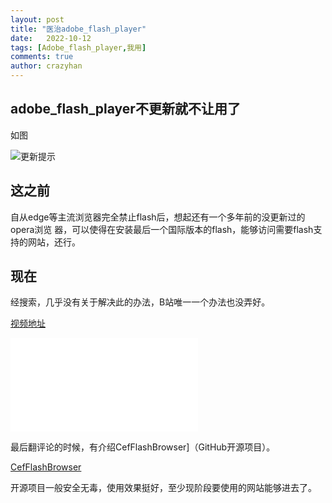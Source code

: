 ```yaml
---
layout: post
title: "医治adobe_flash_player"
date:   2022-10-12
tags: [Adobe_flash_player,我用]
comments: true
author: crazyhan
---
```


## adobe_flash_player不更新就不让用了

如图

![更新提示](https://ghproxy.com/https://raw.githubusercontent.com/hanlinniao/hanlinniao.github.io/master/images/2022-10-12-Adobe_flash_player_%E6%9B%B4%E6%96%B0%E6%8F%90%E7%A4%BA_screenshot.png)

## 这之前

自从edge等主流浏览器完全禁止flash后，想起还有一个多年前的没更新过的opera浏览
器，可以使得在安装最后一个国际版本的flash，能够访问需要flash支持的网站，还行。

## 现在

经搜索，几乎没有关于解决此的办法，B站唯一一个办法也没弄好。

[视频地址](https://www.bilibili.com/video/av938921690)

<iframe src="//player.bilibili.com/player.html?aid=938921690&bvid=BV1vT4y167qk&cid=716634935&page=1" scrolling="no" border="0" frameborder="no" framespacing="0" allowfullscreen="true"> </iframe>

最后翻评论的时候，有介绍CefFlashBrowser]（GitHub开源项目）。

[CefFlashBrowser](https://github.com/Mzying2001/CefFlashBrowser)

开源项目一般安全无毒，使用效果挺好，至少现阶段要使用的网站能够进去了。
